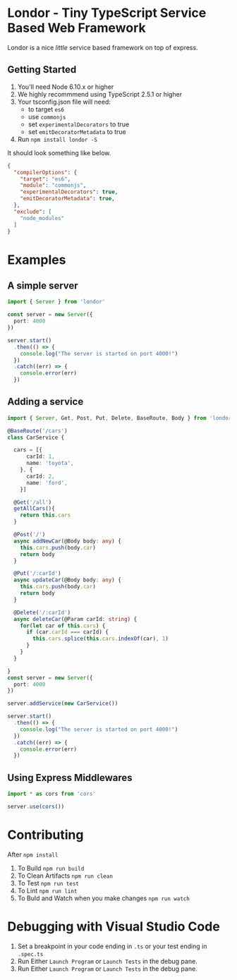 
# Londor - Tiny TypeScript Service Based Web Framework
Londor is a nice _little_ service based framework on top of express. 

## Getting Started

1. You'll need Node 6.10.x or higher
2. We highly recommmend using TypeScript 2.5.1 or higher
3. Your tsconfig.json file will need:
    - to target `es6`
    - use `commonjs`
    - set `experimentalDecorators` to true
    - set `emitDecoratorMetadata` to true
4. Run `npm install londor -S` 

It should look something like below. 
```json
{
  "compilerOptions": {
    "target": "es6",
    "module": "commonjs",
    "experimentalDecorators": true,
    "emitDecoratorMetadata": true,
  },
  "exclude": [
    "node_modules"
  ]
}
```

# Examples

## A simple server
```typescript
import { Server } from 'londor'

const server = new Server({
  port: 4000
})

server.start()
  .then(() => {
    console.log("The server is started on port 4000!")
  })
  .catch((err) => {
    console.error(err)
  })
```

## Adding a service
```typescript
import { Server, Get, Post, Put, Delete, BaseRoute, Body } from 'londor'

@BaseRoute('/cars')
class CarService {

  cars = [{
      carId: 1,
      name: 'toyota',
    }, {
      carId: 2,
      name: 'ford',
    }]

  @Get('/all')
  getAllCars(){
    return this.cars
  }

  @Post('/')
  async addNewCar(@Body body: any) {
    this.cars.push(body.car)
    return body
  }

  @Put('/:carId')
  async updateCar(@Body body: any) {
    this.cars.push(body.car)
    return body
  }

  @Delete('/:carId')
  async deleteCar(@Param carId: string) {
    for(let car of this.cars) {
      if (car.carId === carId) {
        this.cars.splice(this.cars.indexOf(car), 1)
      }
    }
  }

}
const server = new Server({
  port: 4000
})

server.addService(new CarService())

server.start()
  .then(() => {
    console.log("The server is started on port 4000!")
  })
  .catch((err) => {
    console.error(err)
  })
```

## Using Express Middlewares

```typescript
import * as cors from 'cors'

server.use(cors())
```

# Contributing

After `npm install`

1. To Build `npm run build`
2. To Clean Artifacts `npm run clean`
3. To Test `npm run test`
4. To Lint `npm run lint`
5. To Buld and Watch when you make changes `npm run watch`

# Debugging with Visual Studio Code

1. Set a breakpoint in your code ending in `.ts` or your test ending in `.spec.ts`
2. Run Either `Launch Program` or `Launch Tests` in the debug pane. 
3. Run Either `Launch Program` or `Launch Tests` in the debug pane. 
